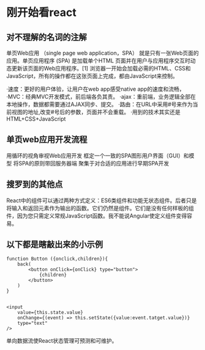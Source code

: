# 刚开始看react

## 对不理解的名词的注解

单页Web应用
（single page web application，SPA）
就是只有一张Web页面的应用。单页应用程序 (SPA) 是加载单个HTML 页面并在用户与应用程序交互时动态更新该页面的Web应用程序。[1]  浏览器一开始会加载必需的HTML、CSS和JavaScript，所有的操作都在这张页面上完成，都由JavaScript来控制。

·速度：更好的用户体验，让用户在web app感受native app的速度和流畅，
·MVC：经典MVC开发模式，前后端各负其责。
·ajax：重前端，业务逻辑全部在本地操作，数据都需要通过AJAX同步、提交。
·路由：在URL中采用#号来作为当前视图的地址,改变#号后的参数，页面并不会重载。
·用到的技术其实还是HTML+CSS+JavaScript

## 单页web应用开发流程

用循环的视角审视Web应用开发
框定一个一致的SPA图形用户界面（GUI）和模型
将SPA的原则带回服务器端
聚集于对合适的应用进行早期SPA开发

## 搜罗到的其他点

React中的组件可以通过两种方式定义：ES6类组件和功能无状态组件。后者只是将输入和返回元素作为输出的函数。它们仍然是组件。它们是没有任何样板的组件，因为您只需定义常规JavaScript函数。我不能说Angular使定义组件变得容易。





## 以下都是瞎敲出来的小示例

    function Button ({onclick,children}){
        back(
            <button onClick={onClick} type="button">
                {children}
            </button>
        )
    }


    <input
        value={this.state.value}
        onChange={(event) => this.setState({value:event.tatget.value})}
        type="text"
    />
单向数据流使React状态管理可预测和可维护。


